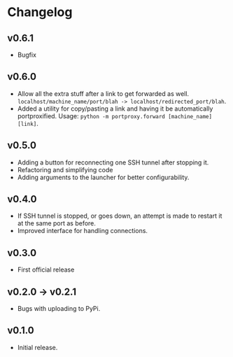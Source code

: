 # Changelog
## v0.6.1
- Bugfix

## v0.6.0
- Allow all the extra stuff after a link to get forwarded as well. `localhost/machine_name/port/blah -> localhost/redirected_port/blah`.
- Added a utility for copy/pasting a link and having it be automatically portproxified. Usage: `python -m portproxy.forward [machine_name] [link]`.

## v0.5.0
- Adding a button for reconnecting one SSH tunnel after stopping it.
- Refactoring and simplifying code
- Adding arguments to the launcher for better configurability.

## v0.4.0
- If SSH tunnel is stopped, or goes down, an attempt is made to restart it at the same port as before. 
- Improved interface for handling connections.

## v0.3.0
- First official release

## v0.2.0 -> v0.2.1
- Bugs with uploading to PyPi.

## v0.1.0
- Initial release.

